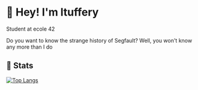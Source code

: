 # 👋 Hey! I'm ltuffery 
Student at ecole 42

Do you want to know the strange history of Segfault?
Well, you won't know any more than I do

## 👀 Stats

[![Top Langs](https://github-readme-stats.vercel.app/api/top-langs/?username=ltuffery&layout=compact)](https://github.com/anuraghazra/github-readme-stats)